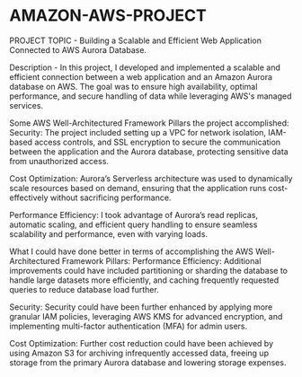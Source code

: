 # AMAZON-AWS-PROJECT
PROJECT TOPIC - Building a Scalable and Efficient Web Application Connected to AWS Aurora Database.

Description - In this project, I developed and implemented a scalable and efficient connection between a web application and an Amazon Aurora database on AWS. The goal was to ensure high availability, optimal performance, and secure handling of data while leveraging AWS's managed services.

Some AWS Well-Architectured Framework Pillars the project accomplished:
Security: The project included setting up a VPC for network isolation, IAM-based access controls, and SSL encryption to secure the communication between the application and the Aurora database, protecting sensitive data from unauthorized access.

Cost Optimization: Aurora’s Serverless architecture was used to dynamically scale resources based on demand, ensuring that the application runs cost-effectively without sacrificing performance.

Performance Efficiency: I took advantage of Aurora’s read replicas, automatic scaling, and efficient query handling to ensure seamless scalability and performance, even with varying loads.

What I could have done better in terms of accomplishing the AWS Well-Architectured Framework Pillars:
Performance Efficiency: Additional improvements could have included partitioning or sharding the database to handle large datasets more efficiently, and caching frequently requested queries to reduce database load further.

Security: Security could have been further enhanced by applying more granular IAM policies, leveraging AWS KMS for advanced encryption, and implementing multi-factor authentication (MFA) for admin users.

Cost Optimization: Further cost reduction could have been achieved by using Amazon S3 for archiving infrequently accessed data, freeing up storage from the primary Aurora database and lowering storage expenses.

